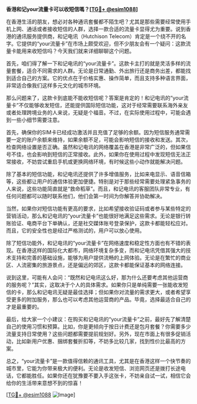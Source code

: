 **香港和记your流量卡可以收短信嗎？[[TG💪+ @esim1088](https://t.me/s/esim1088)]**

在香港生活的朋友，想必对各种通讯套餐都不陌生吧？尤其是那些需要经常使用手机上网、通话或者接收短信的人群，选择一款合适的流量卡显得尤为重要。说到香港的通讯服务提供商，和记电讯（Hutchison Telecom）肯定是一个绕不开的名字。它提供的“your流量卡”在市场上颇受欢迎，但不少朋友会有一个疑问：这款流量卡能用来收短信吗？今天我们就来详细聊聊这个问题。

首先，咱们得了解一下和记电讯的“your流量卡”。这款卡主打的就是灵活多样的流量套餐，适合不同需求的人群。无论是日常通勤、外出旅行还是商务出差，都能找到适合自己的方案。它的优点在于价格实惠、操作简单，而且支持多种语言界面，非常适合像我们这样多元文化的城市环境。

那么问题来了，这款卡到底能不能收短信呢？答案是肯定的！和记电讯的“your流量卡”不仅能够收发短信，还能提供国际短信功能，这对于经常需要联系海外亲友或者处理跨境业务的人来说，无疑是个福音。不过，在实际使用过程中，可能会遇到一些小细节需要注意。

首先，确保你的SIM卡已经成功激活并且充值了足够的余额。因为短信服务通常需要一定的账户余额来维持，如果余额不足，可能会影响短信的接收和发送。其次，检查网络设置是否正确。虽然和记电讯的网络覆盖在香港是非常广泛的，但如果信号不佳，也会影响到短信的正常接收。此外，如果你在使用过程中发现短信无法正常接收，不妨尝试重启手机或更换网络环境，有时候这些小动作就能解决问题。

除了基本的短信功能，和记电讯还提供了许多增值服务，比如来电显示、语音信箱等，这些都让用户的通信体验更加便捷。特别是对于那些经常需要处理紧急事务的人来说，这些功能简直就是“救命稻草”。而且，和记电讯的客服团队非常专业，有任何问题都可以随时联系他们，他们会第一时间为你解答并协助解决。

当然，如果你对短信功能有更高的要求，比如希望接收验证码或者参与某些特定的营销活动，那么和记电讯的“your流量卡”也能很好地满足这些需求。无论是银行转账验证、电商平台下单确认，还是社交媒体账号登录保护，这款卡都能轻松应对。而且，它的安全性也是经过严格测试的，用户可以放心使用。

除了短信功能外，和记电讯的“your流量卡”在网络速度和稳定性方面也有不错的表现。在香港这样的国际化大都市，网络环境复杂多变，而和记电讯凭借其强大的技术支持和完善的基础设施，能够为用户提供流畅的上网体验。无论是在繁忙的商业区、人流密集的旅游景点，还是偏远的郊区，这款卡都能保证基本的网络连接。

说到这里，可能有人会问：“既然和记电讯这么好，那为什么还要考虑其他运营商的服务呢？”其实，这取决于个人的具体需求。如果你只是单纯需要一张能收发短信的卡，那么和记电讯无疑是最佳选择；但如果你对流量的需求更大，或者希望享受更多的附加服务，那么也可以考虑其他运营商的产品。毕竟，选择最适合自己的才是最重要的。

最后，给大家一个小建议：在购买和记电讯的“your流量卡”之前，最好先了解清楚自己的使用习惯和预算。比如，你是更倾向于按日计费还是包月套餐？你需要多少流量支持日常使用？这些问题都需要提前规划好。另外，现在市面上有很多促销活动，比如新用户优惠、捆绑套餐折扣等，不妨多比较几家，找到性价比最高的方案。

总之，“your流量卡”是一款值得信赖的通讯工具，尤其是在香港这样一个快节奏的城市里，它能为你带来极大的便利。无论是收发短信、浏览网页还是拨打长途电话，它都能胜任。如果你还在犹豫要不要入手这张卡，不妨亲自试一试，相信它会给你的生活带来意想不到的惊喜！

[[TG💪+ @esim1088](https://t.me/s/esim1088) ![Image](https://i.postimg.cc/4NQfJmqS/Snipaste-2025-05-13-00-14-12.png)]